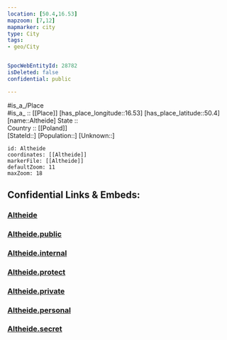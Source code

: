 ```yaml
---
location: [50.4,16.53] 
mapzoom: [7,12] 
mapmarker: city 
type: City
tags:
- geo/City


SpocWebEntityId: 28782
isDeleted: false
confidential: public

---
```

#is_a_/Place  
#is_a_ :: [[Place]] 
[has_place_longitude::16.53] 
[has_place_latitude::50.4] 
[name::Altheide] 
State ::  
Country :: [[Poland]]  
[StateId::] 
[Population::] 
[Unknown::] 


```leaflet
id: Altheide
coordinates: [[Altheide]] 
markerFile: [[Altheide]] 
defaultZoom: 11 
maxZoom: 18
```


## Confidential Links & Embeds: 

### [Altheide](/_Standards/Earth/Continent/Europe/Europe~East/Poland/Provinces~Poland/Lower_Silesian/City/Altheide.md) 

### [Altheide.public](/_public/Earth/Continent/Europe/Europe~East/Poland/Provinces~Poland/Lower_Silesian/City/Altheide.public.md) 

### [Altheide.internal](/_internal/Earth/Continent/Europe/Europe~East/Poland/Provinces~Poland/Lower_Silesian/City/Altheide.internal.md) 

### [Altheide.protect](/_protect/Earth/Continent/Europe/Europe~East/Poland/Provinces~Poland/Lower_Silesian/City/Altheide.protect.md) 

### [Altheide.private](/_private/Earth/Continent/Europe/Europe~East/Poland/Provinces~Poland/Lower_Silesian/City/Altheide.private.md) 

### [Altheide.personal](/_personal/Earth/Continent/Europe/Europe~East/Poland/Provinces~Poland/Lower_Silesian/City/Altheide.personal.md) 

### [Altheide.secret](/_secret/Earth/Continent/Europe/Europe~East/Poland/Provinces~Poland/Lower_Silesian/City/Altheide.secret.md)

